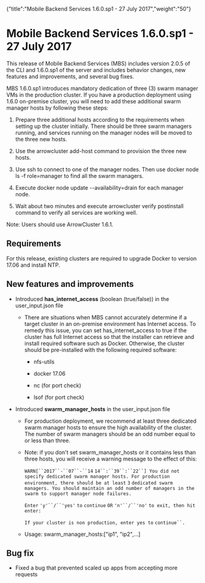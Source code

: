{"title":"Mobile Backend Services 1.6.0.sp1 - 27 July 2017","weight":"50"} 

# Mobile Backend Services 1.6.0.sp1 - 27 July 2017

This release of Mobile Backend Services (MBS) includes version 2.0.5 of the CLI and 1.6.0.sp1 of the server and includes behavior changes, new features and improvements, and several bug fixes.

MBS 1.6.0.sp1 introduces mandatory dedication of three (3) swarm manager VMs in the production cluster. If you have a production deployment using 1.6.0 on-premise cluster, you will need to add these additional swarm manager hosts by following these steps:

1.  Prepare three additional hosts according to the requirements when setting up the cluster initially. There should be three swarm managers running, and services running on the manager nodes will be moved to the three new hosts.
    
2.  Use the arrowcluster add-host command to provision the three new hosts.
    
3.  Use ssh to connect to one of the manager nodes. Then use docker node ls -f role=manager to find all the swarm managers.
    
4.  Execute docker node update <node-id> --availability=drain for each manager node.
    
5.  Wait about two minutes and execute arrowcluster verify postinstall command to verify all services are working well.
    

Note: Users should use ArrowCluster 1.6.1.

## Requirements

For this release, existing clusters are required to upgrade Docker to version 17.06 and install NTP.

## New features and improvements

*   Introduced **has\_internet\_access** (boolean (true/false)) in the user\_input.json file
    
    *   There are situations when MBS cannot accurately determine if a target cluster in an on-premise environment has Internet access. To remedy this issue, you can set has\_internet\_access to true if the cluster has full Internet access so that the installer can retrieve and install required software such as Docker. Otherwise, the cluster should be pre-installed with the following required software:
        
        *   nfs-utils
            
        *   docker 17.06
            
        *   nc (for port check)
            
        *   lsof (for port check)
            
*   Introduced **swarm\_manager\_hosts** in the user\_input.json file
    
    *   For production deployment, we recommend at least three dedicated swarm manager hosts to ensure the high availability of the cluster. The number of swarm managers should be an odd number equal to or less than three.
        
    *   Note: if you don't set swarm\_manager\_hosts or it contains less than three hosts, you will receive a warning message to the effect of this:
        
        `WARN[``2017``-``07``-``14`  `14``:``39``:``22``] You did not specify dedicated swarm manager hosts. For production environment, there should be at least` `3` `dedicated swarm managers. You should maintain an odd number of managers in the swarm to support manager node failures.`
        
        `Enter` `'y'``/``'yes'` `to` `continue` `OR` `'n'``/``'no'` `to exit, then hit enter:`
        
        `If your cluster is non production, enter yes to` `continue``.`
        
    *   Usage: swarm\_manager\_hosts:\["ip1", "ip2",...\]
        

## Bug fix

*   Fixed a bug that prevented scaled up apps from accepting more requests